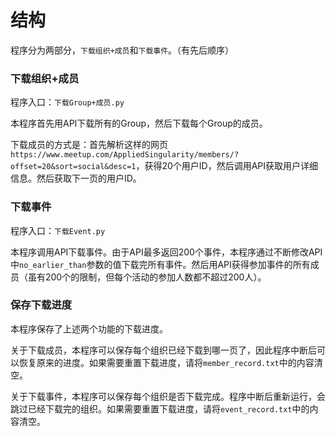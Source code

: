 # 结构

程序分为两部分，`下载组织+成员`和`下载事件`。（有先后顺序）

### 下载组织+成员

程序入口：`下载Group+成员.py`

本程序首先用API下载所有的Group，然后下载每个Group的成员。

下载成员的方式是：首先解析这样的网页`https://www.meetup.com/AppliedSingularity/members/?offset=20&sort=social&desc=1`，获得20个用户ID，然后调用API获取用户详细信息。然后获取下一页的用户ID。

### 下载事件

程序入口：`下载Event.py`

本程序调用API下载事件。由于API最多返回200个事件，本程序通过不断修改API中`no_earlier_than`参数的值下载完所有事件。然后用API获得参加事件的所有成员（虽有200个的限制，但每个活动的参加人数都不超过200人）。

### 保存下载进度

本程序保存了上述两个功能的下载进度。

关于下载成员，本程序可以保存每个组织已经下载到哪一页了，因此程序中断后可以恢复原来的进度。如果需要重置下载进度，请将`member_record.txt`中的内容清空。

关于下载事件，本程序可以保存每个组织是否下载完成。程序中断后重新运行，会跳过已经下载完的组织。如果需要重置下载进度，请将`event_record.txt`中的内容清空。